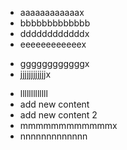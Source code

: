 + aaaaaaaaaaaax
+ bbbbbbbbbbbbb
+ ddddddddddddx
+ eeeeeeeeeeeex
<!-- + fffffffffffff -->
+ ggggggggggggx
+ jjjjjjjjjjjjx
<!-- + kkkkkkkkkkkkk -->
+ lllllllllllll
+ add new content
+ add new content 2
+ mmmmmmmmmmmmx
+ nnnnnnnnnnnnn
